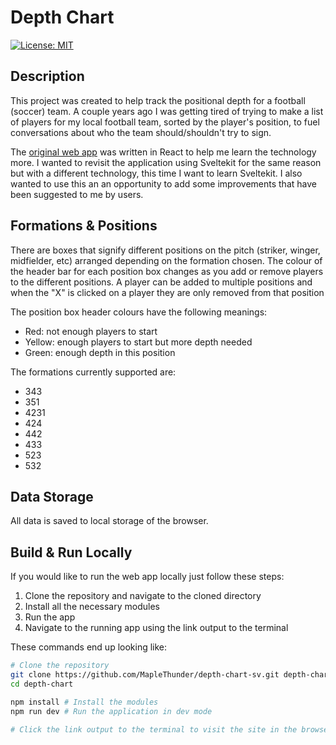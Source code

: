 # Depth Chart

[![License: MIT](https://img.shields.io/badge/License-MIT-yellow.svg)](https://opensource.org/licenses/MIT)

## Description

This project was created to help track the positional depth for a football (soccer) team. A couple years ago I was getting tired of trying to make a list of players for my local football team, sorted by the player's position, to fuel conversations about who the team should/shouldn't try to sign.

The [original web app](https://github.com/MapleThunder/depth-chart) was written in React to help me learn the technology more. I wanted to revisit the application using Sveltekit for the same reason but with a different technology, this time I want to learn Sveltekit. I also wanted to use this an an opportunity to add some improvements that have been suggested to me by users.

## Formations & Positions

There are boxes that signify different positions on the pitch (striker, winger, midfielder, etc) arranged depending on the formation chosen. The colour of the header bar for each position box changes as you add or remove players to the different positions. A player can be added to multiple positions and when the "X" is clicked on a player they are only removed from that position

The position box header colours have the following meanings:

- Red: not enough players to start
- Yellow: enough players to start but more depth needed
- Green: enough depth in this position

The formations currently supported are:

- 343
- 351
- 4231
- 424
- 442
- 433
- 523
- 532

## Data Storage

All data is saved to local storage of the browser.

## Build & Run Locally

If you would like to run the web app locally just follow these steps:

1. Clone the repository and navigate to the cloned directory
2. Install all the necessary modules
3. Run the app
4. Navigate to the running app using the link output to the terminal

These commands end up looking like:

```bash
# Clone the repository
git clone https://github.com/MapleThunder/depth-chart-sv.git depth-chart
cd depth-chart

npm install # Install the modules
npm run dev # Run the application in dev mode

# Click the link output to the terminal to visit the site in the browser

```
